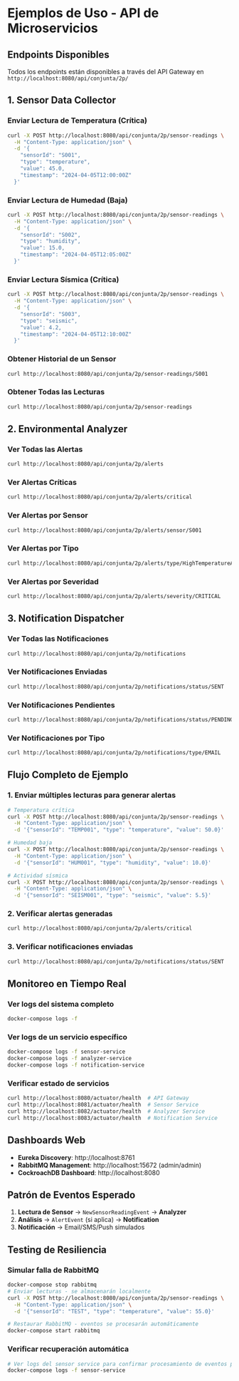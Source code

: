 # Ejemplos de Uso - API de Microservicios

## Endpoints Disponibles

Todos los endpoints están disponibles a través del API Gateway en `http://localhost:8080/api/conjunta/2p/`

## 1. Sensor Data Collector

### Enviar Lectura de Temperatura (Crítica)
```bash
curl -X POST http://localhost:8080/api/conjunta/2p/sensor-readings \
  -H "Content-Type: application/json" \
  -d '{
    "sensorId": "S001",
    "type": "temperature", 
    "value": 45.0,
    "timestamp": "2024-04-05T12:00:00Z"
  }'
```

### Enviar Lectura de Humedad (Baja)
```bash
curl -X POST http://localhost:8080/api/conjunta/2p/sensor-readings \
  -H "Content-Type: application/json" \
  -d '{
    "sensorId": "S002",
    "type": "humidity",
    "value": 15.0,
    "timestamp": "2024-04-05T12:05:00Z"
  }'
```

### Enviar Lectura Sísmica (Crítica)
```bash
curl -X POST http://localhost:8080/api/conjunta/2p/sensor-readings \
  -H "Content-Type: application/json" \
  -d '{
    "sensorId": "S003",
    "type": "seismic",
    "value": 4.2,
    "timestamp": "2024-04-05T12:10:00Z"
  }'
```

### Obtener Historial de un Sensor
```bash
curl http://localhost:8080/api/conjunta/2p/sensor-readings/S001
```

### Obtener Todas las Lecturas
```bash
curl http://localhost:8080/api/conjunta/2p/sensor-readings
```

## 2. Environmental Analyzer

### Ver Todas las Alertas
```bash
curl http://localhost:8080/api/conjunta/2p/alerts
```

### Ver Alertas Críticas
```bash
curl http://localhost:8080/api/conjunta/2p/alerts/critical
```

### Ver Alertas por Sensor
```bash
curl http://localhost:8080/api/conjunta/2p/alerts/sensor/S001
```

### Ver Alertas por Tipo
```bash
curl http://localhost:8080/api/conjunta/2p/alerts/type/HighTemperatureAlert
```

### Ver Alertas por Severidad
```bash
curl http://localhost:8080/api/conjunta/2p/alerts/severity/CRITICAL
```

## 3. Notification Dispatcher

### Ver Todas las Notificaciones
```bash
curl http://localhost:8080/api/conjunta/2p/notifications
```

### Ver Notificaciones Enviadas
```bash
curl http://localhost:8080/api/conjunta/2p/notifications/status/SENT
```

### Ver Notificaciones Pendientes
```bash
curl http://localhost:8080/api/conjunta/2p/notifications/status/PENDING
```

### Ver Notificaciones por Tipo
```bash
curl http://localhost:8080/api/conjunta/2p/notifications/type/EMAIL
```

## Flujo Completo de Ejemplo

### 1. Enviar múltiples lecturas para generar alertas
```bash
# Temperatura crítica
curl -X POST http://localhost:8080/api/conjunta/2p/sensor-readings \
  -H "Content-Type: application/json" \
  -d '{"sensorId": "TEMP001", "type": "temperature", "value": 50.0}'

# Humedad baja  
curl -X POST http://localhost:8080/api/conjunta/2p/sensor-readings \
  -H "Content-Type: application/json" \
  -d '{"sensorId": "HUM001", "type": "humidity", "value": 10.0}'

# Actividad sísmica
curl -X POST http://localhost:8080/api/conjunta/2p/sensor-readings \
  -H "Content-Type: application/json" \
  -d '{"sensorId": "SEISM001", "type": "seismic", "value": 5.5}'
```

### 2. Verificar alertas generadas
```bash
curl http://localhost:8080/api/conjunta/2p/alerts/critical
```

### 3. Verificar notificaciones enviadas
```bash
curl http://localhost:8080/api/conjunta/2p/notifications/status/SENT
```

## Monitoreo en Tiempo Real

### Ver logs del sistema completo
```bash
docker-compose logs -f
```

### Ver logs de un servicio específico
```bash
docker-compose logs -f sensor-service
docker-compose logs -f analyzer-service 
docker-compose logs -f notification-service
```

### Verificar estado de servicios
```bash
curl http://localhost:8080/actuator/health  # API Gateway
curl http://localhost:8081/actuator/health  # Sensor Service
curl http://localhost:8082/actuator/health  # Analyzer Service  
curl http://localhost:8083/actuator/health  # Notification Service
```

## Dashboards Web

- **Eureka Discovery**: http://localhost:8761
- **RabbitMQ Management**: http://localhost:15672 (admin/admin)
- **CockroachDB Dashboard**: http://localhost:8080

## Patrón de Eventos Esperado

1. **Lectura de Sensor** → `NewSensorReadingEvent` → **Analyzer**
2. **Análisis** → `AlertEvent` (si aplica) → **Notification**  
3. **Notificación** → Email/SMS/Push simulados

## Testing de Resiliencia

### Simular falla de RabbitMQ
```bash
docker-compose stop rabbitmq
# Enviar lecturas - se almacenarán localmente
curl -X POST http://localhost:8080/api/conjunta/2p/sensor-readings \
  -H "Content-Type: application/json" \
  -d '{"sensorId": "TEST", "type": "temperature", "value": 55.0}'

# Restaurar RabbitMQ - eventos se procesarán automáticamente
docker-compose start rabbitmq
```

### Verificar recuperación automática
```bash
# Ver logs del sensor service para confirmar procesamiento de eventos pendientes
docker-compose logs -f sensor-service
```
